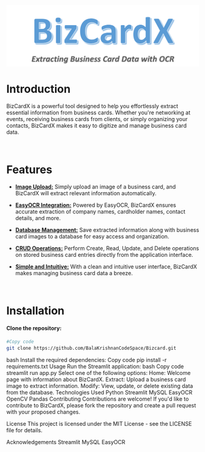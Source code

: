 ![BizCardX Extracting Business Card Data with OCR](https://github.com/BalaKrishnanCodeSpace/BizCardX-Extracting-Business-Card-Data-with-OCR/blob/4028c5b17f35961a9ae91620ad464a04df8c436b/Misc/Heading1.png)


# Introduction
BizCardX is a powerful tool designed to help you effortlessly extract essential information from business cards. Whether you're networking at events, receiving business cards from clients, or simply organizing your contacts, BizCardX makes it easy to digitize and manage business card data.
</br></br></br>

# Features
*  <ins><strong>Image Upload:</strong></ins> Simply upload an image of a business card, and BizCardX will extract relevant information automatically.

*  <ins><strong>EasyOCR Integration:</strong></ins> Powered by EasyOCR, BizCardX ensures accurate extraction of company names, cardholder names, contact details, and more.

*  <ins><strong>Database Management:</strong></ins> Save extracted information along with business card images to a database for easy access and organization.

*  <ins><strong>CRUD Operations:</strong></ins> Perform Create, Read, Update, and Delete operations on stored business card entries directly from the application interface.

*  <ins><strong>Simple and Intuitive:</strong></ins> With a clean and intuitive user interface, BizCardX makes managing business card data a breeze.
</br></br></br>

# Installation
#### Clone the repository:
```bash
#Copy code
git clone https://github.com/BalaKrishnanCodeSpace/Bizcard.git
```

bash
Install the required dependencies:
Copy code
pip install -r requirements.txt
Usage
Run the Streamlit application:
bash
Copy code
streamlit run app.py
Select one of the following options:
Home: Welcome page with information about BizCardX.
Extract: Upload a business card image to extract information.
Modify: View, update, or delete existing data from the database.
Technologies Used
Python
Streamlit
MySQL
EasyOCR
OpenCV
Pandas
Contributing
Contributions are welcome! If you'd like to contribute to BizCardX, please fork the repository and create a pull request with your proposed changes.

License
This project is licensed under the MIT License - see the LICENSE file for details.

Acknowledgements
Streamlit
MySQL
EasyOCR
